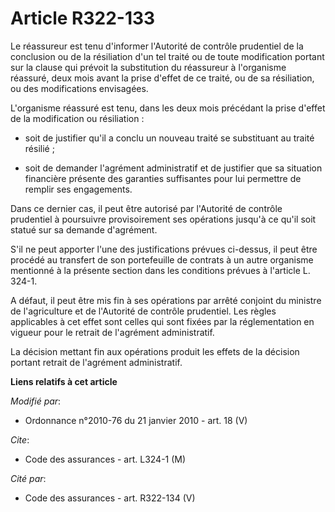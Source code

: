 # Article R322-133

Le réassureur est tenu d'informer l'Autorité de contrôle prudentiel de la conclusion ou de la résiliation d'un tel traité ou
de toute modification portant sur la clause qui prévoit la substitution du réassureur à l'organisme réassuré, deux mois avant
la prise d'effet de ce traité, ou de sa résiliation, ou des modifications envisagées.

L'organisme réassuré est tenu, dans les deux mois précédant la prise d'effet de la modification ou résiliation :

- soit de justifier qu'il a conclu un nouveau traité se substituant au traité résilié ;

- soit de demander l'agrément administratif et de justifier que sa situation financière présente des garanties suffisantes
pour lui permettre de remplir ses engagements.

Dans ce dernier cas, il peut être autorisé par l'Autorité de contrôle prudentiel à poursuivre provisoirement ses opérations
jusqu'à ce qu'il soit statué sur sa demande d'agrément.

S'il ne peut apporter l'une des justifications prévues ci-dessus, il peut être procédé au transfert de son portefeuille de
contrats à un autre organisme mentionné à la présente section dans les conditions prévues à l'article L. 324-1.

A défaut, il peut être mis fin à ses opérations par arrêté conjoint du ministre de l'agriculture et de l'Autorité de contrôle
prudentiel. Les règles applicables à cet effet sont celles qui sont fixées par la réglementation en vigueur pour le retrait
de l'agrément administratif.

La décision mettant fin aux opérations produit les effets de la décision portant retrait de l'agrément administratif.

**Liens relatifs à cet article**

_Modifié par_:

  - Ordonnance n°2010-76 du 21 janvier 2010 - art. 18 (V)

_Cite_:

  - Code des assurances - art. L324-1 (M)

_Cité par_:

  - Code des assurances - art. R322-134 (V)
